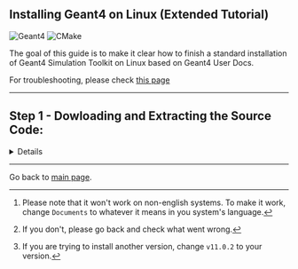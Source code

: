 ## Installing Geant4 on Linux (Extended Tutorial)

![Geant4](https://custom-icon-badges.herokuapp.com/badge/-Geant4-lightgrey?logo=g4logo)
![CMake](https://img.shields.io/badge/CMake-%23008FBA.svg?style=for-the-badge&logo=cmake&logoColor=white&style=flat)

The goal of this guide is to make it clear how to finish a standard installation of Geant4 Simulation Toolkit on Linux based on Geant4 User Docs. 

For troubleshooting, please check [this page](https://araujoarthur.github.io/geant4-learning-resources/troubleshooting)

---
## Step 1 - Dowloading and Extracting the Source Code:
<details><summary>Details</summary>
<p>
The first step is to get Geant4's source code from their [official website](https://geant4.web.cern.ch/support/download).

After downloaded, open your terminal and type[^1]:
[^1]: Please note that it won't work on non-english systems. To make it work, change `Documents` to whatever it means in you system's language.
```bash
    cd && mkdir ~/Documents/Geant4 -p && cd ~/Documents/Geant4
```
If you run `pwd` on your terminal, you should see something like[^2]:
[^2]:If you don't, please go back and check what went wrong.

```bash
/home/YOUR-USERNAME/Documents/Geant4
```
If you got to this directory, you can run:

```bash
cp ~/Downloads/geant4-v11.0.2 .
```
[^3]
[^3]:If you are trying to install another version, change `v11.0.2` to your version.

</p>
</details>



---
Go back to [main page](https://araujoarthur.github.io/geant4-learning-resources/).
